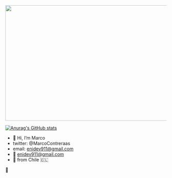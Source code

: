 <img src="https://media.giphy.com/media/O4JSj1pDBk9B3c8k75/giphy.gif" width="850" height="360"/>

[![Anurag's GitHub stats](https://github-readme-stats.vercel.app/api?username=enidev911)](https://github.com/anuraghazra/github-readme-stats)

- 👋 Hi, I’m Marco
- twitter:  @MarcoContreraas
- email: enidev911@gmail.com
- 📨 enidev911@gmail.com
- 🌆 from Chile 🇨🇱



<!---
EniDev911/EniDev911 is a ✨ special ✨ repository because its `README.md` (this file) appears on your GitHub profile.
You can click the Preview link to take a look at your changes.
--->

&#x1F4DD;

